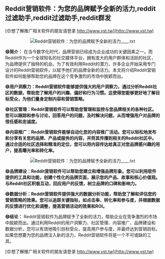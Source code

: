## **Reddit营销软件：为您的品牌赋予全新的活力,reddit过滤助手,reddit过滤助手,reddit群发**

[😍想了解推广相关软件的朋友请登录 http://www.vst.tw](http://www.vst.tw)

 <center><img src="https://vst.tw/MP4/tuiguang/png/3.png" alt="Reddit营销软件：为您的品牌赋予全新的活力____.txt"></center>

**😄简介：**
在当今数字化时代，品牌营销已经成为企业成功的关键因素之一。而Reddit作为一个全球知名的社交媒体平台，拥有庞大的用户群体和活跃的社区，为品牌提供了独特的机会。为了有效利用Reddit的潜力，许多企业开始采用专门设计的Reddit营销软件，以赋予他们的品牌全新的活力。本文将介绍Reddit营销软件如何能够帮助您的品牌在这个竞争激烈的市场中脱颖而出。

**😄用户洞察力：Reddit营销软件能够提供强大的用户洞察力，通过分析Reddit社区的数据，帮助您了解用户的兴趣、偏好和行为习惯。这使得您能够更好地了解目标受众，为他们量身定制内容和营销策略。**

**😄社区管理：Reddit营销软件可以帮助您管理和监控与您品牌相关的各种社区。您可以跟踪和参与讨论，回答用户的问题，及时解决问题，从而增强用户对品牌的信任感和忠诚度。**

**😄内容推广：Reddit营销软件能够自动化您的内容推广活动。您可以轻松地发布和分享有关您的品牌、产品或服务的内容，并将其传播到相关的Reddit社区中。通过合适的社区选择和精准的定位，您可以将内容传达给真正对您品牌感兴趣的用户，提高曝光率和转化率。**

 <center><img src="https://vst.tw/MP4/tuiguang/png/5.png" alt="Reddit营销软件：为您的品牌赋予全新的活力____.txt"></center>

**😄品牌建设：Reddit营销软件可以帮助您建立和增强品牌形象。您可以利用软件提供的工具和功能，创建个性化的品牌页面，展示您的产品、故事和核心价值观。与Reddit社区积极互动，回应用户的反馈，树立品牌的口碑和影响力。**

**😄数据分析：Reddit营销软件提供强大的数据分析功能，帮助您了解和评估您的营销策略的效果。您可以追踪关键指标，如点击率、转化率和参与度，并根据数据的反馈进行优化和调整，提高营销活动的效果和ROI。**

**😄结论：**
Reddit营销软件为品牌赋予了全新的活力，帮助企业在竞争激烈的市场中脱颖而出。通过利用Reddit的用户洞察力、社区管理、内容推广、品牌建设和数据分析，您可以有效地吸引目标受众，提高用户参与度，并最终达到营销目标。如果您想要为您的品牌注入新的活力，Reddit营销软件将是一个不可或缺的工具。

[😍想了解推广相关软件的朋友请登录 http://www.vst.tw](http://www.vst.tw)



